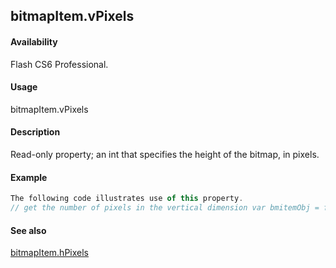 ## bitmapItem.vPixels

#### Availability

Flash CS6 Professional.

#### Usage

bitmapItem.vPixels

#### Description

Read-only property; an int that specifies the height of the bitmap, in pixels.

#### Example

```javascript
The following code illustrates use of this property.
// get the number of pixels in the vertical dimension var bmitemObj = fl.getDocumentDOM().library.items\[0\]; var numHorizontalPixels = bmitemObj.vPixels;

```
#### See also

[bitmapItem.hPixels](#!wielmic/developers-animatesdk-docs/test/BitmapItem_object/bitmapIte5.md)
